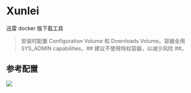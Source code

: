 # Xunlei

迅雷 docker 版下载工具

>安装时配置 Configuration Volume 和 Downloads Volume。容器全用 SYS_ADMIN capabilities，## 建议不使用特权容器，以减少风险 ##。

## 参考配置

![](https://ghproxy.com/https://raw.githubusercontent.com/qwerty00007/xchart/main/assets/xunlei_readme.jpg)
